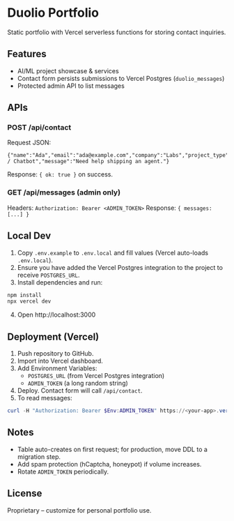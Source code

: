 # Duolio Portfolio

Static portfolio with Vercel serverless functions for storing contact inquiries.

## Features
- AI/ML project showcase & services
- Contact form persists submissions to Vercel Postgres (`duolio_messages`)
- Protected admin API to list messages

## APIs
### POST /api/contact
Request JSON:
```
{"name":"Ada","email":"ada@example.com","company":"Labs","project_type":"LLM / Chatbot","message":"Need help shipping an agent."}
```
Response: `{ ok: true }` on success.

### GET /api/messages (admin only)
Headers: `Authorization: Bearer <ADMIN_TOKEN>`
Response: `{ messages: [...] }`

## Local Dev
1. Copy `.env.example` to `.env.local` and fill values (Vercel auto-loads `.env.local`).
2. Ensure you have added the Vercel Postgres integration to the project to receive `POSTGRES_URL`.
3. Install dependencies and run:
```powershell
npm install
npx vercel dev
```
4. Open http://localhost:3000

## Deployment (Vercel)
1. Push repository to GitHub.
2. Import into Vercel dashboard.
3. Add Environment Variables:
   - `POSTGRES_URL` (from Vercel Postgres integration)
   - `ADMIN_TOKEN` (a long random string)
4. Deploy. Contact form will call `/api/contact`.
5. To read messages:
```powershell
curl -H "Authorization: Bearer $Env:ADMIN_TOKEN" https://<your-app>.vercel.app/api/messages
```

## Notes
- Table auto-creates on first request; for production, move DDL to a migration step.
- Add spam protection (hCaptcha, honeypot) if volume increases.
- Rotate `ADMIN_TOKEN` periodically.

## License
Proprietary – customize for personal portfolio use.